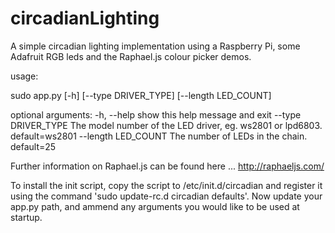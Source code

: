 circadianLighting
=================

A simple circadian lighting implementation using a Raspberry Pi, some Adafruit RGB leds and the Raphael.js colour picker demos.

usage: 

sudo app.py [-h] [--type DRIVER_TYPE] [--length LED_COUNT]

optional arguments:
  -h, --help          show this help message and exit
  --type DRIVER_TYPE  The model number of the LED driver, eg. ws2801 or lpd6803. default=ws2801
  --length LED_COUNT  The number of LEDs in the chain. default=25


Further information on Raphael.js can be found here ... http://raphaeljs.com/

To install the init script, copy the script to /etc/init.d/circadian and register it using the command 'sudo update-rc.d circadian defaults'.  Now update your app.py path, and ammend any arguments you would like to be used at startup.
